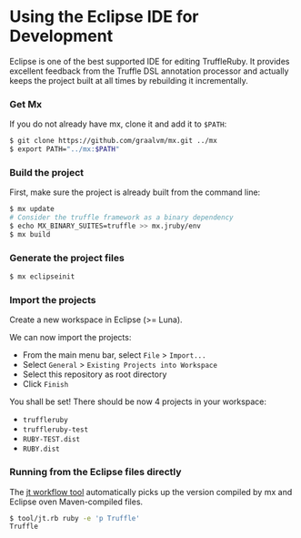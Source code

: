 # Using the Eclipse IDE for Development

Eclipse is one of the best supported IDE for editing TruffleRuby.
It provides excellent feedback from the Truffle DSL annotation processor
and actually keeps the project built at all times by rebuilding it incrementally.

### Get Mx

If you do not already have mx, clone it and add it to `$PATH`:
```bash
$ git clone https://github.com/graalvm/mx.git ../mx
$ export PATH="../mx:$PATH"
```

### Build the project

First, make sure the project is already built from the command line:
```bash
$ mx update
# Consider the truffle framework as a binary dependency
$ echo MX_BINARY_SUITES=truffle >> mx.jruby/env
$ mx build
```

### Generate the project files

```bash
$ mx eclipseinit
```

### Import the projects

Create a new workspace in Eclipse (>= Luna).

We can now import the projects:
* From the main menu bar, select `File` > `Import...`
* Select `General` > `Existing Projects into Workspace`
* Select this repository as root directory
* Click `Finish`

You shall be set!
There should be now 4 projects in your workspace:
* `truffleruby`
* `truffleruby-test`
* `RUBY-TEST.dist`
* `RUBY.dist`

### Running from the Eclipse files directly

The [jt workflow tool](workflow.md)
automatically picks up the version compiled by mx and Eclipse oven Maven-compiled files.

```bash
$ tool/jt.rb ruby -e 'p Truffle'
Truffle
```

